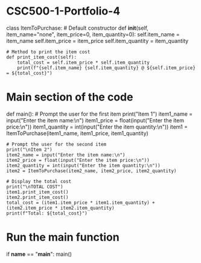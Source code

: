 # CSC500-1-Portfolio-4

class ItemToPurchase:
    # Default constructor
    def __init__(self, item_name="none", item_price=0, item_quantity=0):
        self.item_name = item_name
        self.item_price = item_price
        self.item_quantity = item_quantity

    # Method to print the item cost
    def print_item_cost(self):
        total_cost = self.item_price * self.item_quantity
        print(f"{self.item_name} {self.item_quantity} @ ${self.item_price} = ${total_cost}")


# Main section of the code
def main():
    # Prompt the user for the first item
    print("Item 1")
    item1_name = input("Enter the item name:\n")
    item1_price = float(input("Enter the item price:\n"))
    item1_quantity = int(input("Enter the item quantity:\n"))
    item1 = ItemToPurchase(item1_name, item1_price, item1_quantity)

    # Prompt the user for the second item
    print("\nItem 2")
    item2_name = input("Enter the item name:\n")
    item2_price = float(input("Enter the item price:\n"))
    item2_quantity = int(input("Enter the item quantity:\n"))
    item2 = ItemToPurchase(item2_name, item2_price, item2_quantity)

    # Display the total cost
    print("\nTOTAL COST")
    item1.print_item_cost()
    item2.print_item_cost()
    total_cost = (item1.item_price * item1.item_quantity) + (item2.item_price * item2.item_quantity)
    print(f"Total: ${total_cost}")


# Run the main function
if __name__ == "__main__":
    main()

